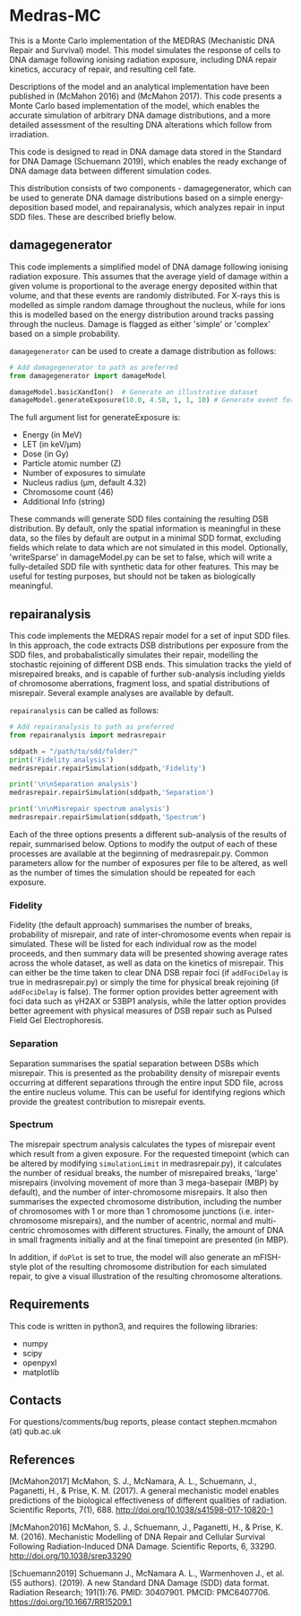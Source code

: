 
# Medras-MC

This is a Monte Carlo implementation of the MEDRAS (Mechanistic DNA Repair and Survival) model. This model simulates the response of cells to DNA damage following ionising radiation exposure, including DNA repair kinetics, accuracy of repair, and resulting cell fate. 

Descriptions of the model and an analytical implementation have been published in (McMahon 2016) and (McMahon 2017). This code presents a Monte Carlo based implementation of the model, which enables the accurate simulation of arbitrary DNA damage distributions, and a more detailed assessment of the resulting DNA alterations which follow from irradiation.

This code is designed to read in DNA damage data stored in the Standard for DNA Damage (Schuemann 2019), which enables the ready exchange of DNA damage data between different simulation codes. 

This distribution consists of two components - damagegenerator, which can be used to generate DNA damage distributions based on a simple energy-deposition based model, and repairanalysis, which analyzes repair in input SDD files. These are described briefly below.

## damagegenerator


This code implements a simplified model of DNA damage following ionising radiation exposure. This assumes that the average yield of damage within a given volume is proportional to the average energy deposited within that volume, and that these events are randomly distributed. For X-rays this is modelled as simple random damage throughout the nucleus, while for ions this is modelled based on the energy distribution around tracks passing through the nucleus. Damage is flagged as either 'simple' or 'complex' based on a simple probability.

`damagegenerator` can be used to create a damage distribution as follows:

```py
# Add damagegenerator to path as preferred
from damagegenerator import damageModel

damageModel.basicXandIon()  # Generate an illustrative dataset
damageModel.generateExposure(10.0, 4.58, 1, 1, 10) # Generate event for 10 MeV proton
```

The full argument list for generateExposure is:

- Energy (in MeV)
- LET (in keV/μm)
- Dose (in Gy)
- Particle atomic number (Z)
- Number of exposures to simulate
- Nucleus radius (μm, default 4.32)
- Chromosome count (46)
- Additional Info (string)

These commands will generate SDD files containing the resulting DSB distribution. By default, only the spatial information is meaningful in these data, so the files by default are output in a minimal SDD format, excluding fields which relate to data which are not simulated in this model. Optionally, 'writeSparse' in damageModel.py can be set to false, which will write a fully-detailed SDD file with synthetic data for other features. This may be useful for testing purposes, but should not be taken as biologically meaningful.

## repairanalysis

This code implements the MEDRAS repair model for a set of input SDD files. In this approach, the code extracts DSB distributions per exposure from the SDD files, and probabalistically simulates their repair, modelling the stochastic rejoining of different DSB ends. This simulation tracks the yield of misrepaired breaks, and is capable of further sub-analysis including yields of chromosome aberrations, fragment loss, and spatial distributions of misrepair. Several example analyses are available by default. 

`repairanalysis` can be called as follows:

```py
# Add repairanalysis to path as preferred
from repairanalysis import medrasrepair

sddpath = "/path/to/sdd/folder/"
print('Fidelity analysis')
medrasrepair.repairSimulation(sddpath,'Fidelity')

print('\n\nSeparation analysis')
medrasrepair.repairSimulation(sddpath,'Separation')

print('\n\nMisrepair spectrum analysis')
medrasrepair.repairSimulation(sddpath,'Spectrum')
```

Each of the three options presents a different sub-analysis of the results of repair, summarised below. Options to modify the output of each of these processes are available at the beginning of medrasrepair.py. Common parameters allow for the number of exposures per file to be altered, as well as the number of times the simulation should be repeated for each exposure. 

### Fidelity

Fidelity (the default approach) summarises the number of breaks, probability of misrepair, and rate of inter-chromosome events when repair is simulated. These will be listed for each individual row as the model proceeds, and then summary data will be presented showing average rates across the whole dataset, as well as data on the kinetics of misrepair. This can either be the time taken to clear DNA DSB repair foci (if `addFociDelay` is true in medrasrepair.py) or simply the time for physical break rejoining (if `addFociDelay` is false). The former option provides better agreement with foci data such as γH2AX or 53BP1 analysis, while the latter option provides better agreement with physical measures of DSB repair such as Pulsed Field Gel Electrophoresis. 

### Separation

Separation summarises the spatial separation between DSBs which misrepair. This is presented as the probability density of misrepair events occurring at different separations through the entire input SDD file, across the entire nucleus volume. This can be useful for identifying regions which provide the greatest contribution to misrepair events.

### Spectrum

The misrepair spectrum analysis calculates the types of misrepair event which result from a given exposure. For the requested timepoint (which can be altered by modifying `simulationLimit` in medrasrepair.py), it calculates the number of residual breaks, the number of misrepaired breaks, 'large' misrepairs (involving movement of more than 3 mega-basepair (MBP) by default), and the number of inter-chromosome misrepairs. It also then summarises the expected chromosome distribution, including the number of chromosomes with 1 or more than 1 chromosome junctions (i.e. inter-chromosome misrepairs), and the number of acentric, normal and multi-centric chromosomes with different structures. Finally, the amount of DNA in small fragments initially and at the final timepoint are presented (in MBP).

In addition, if `doPlot` is set to true, the model will also generate an mFISH-style plot of the resulting chromosome distribution for each simulated repair, to give a visual illustration of the resulting chromosome alterations.

## Requirements


This code is written in python3, and requires the following libraries:

- numpy
- scipy
- openpyxl
- matplotlib

## Contacts


For questions/comments/bug reports, please contact stephen.mcmahon (at) qub.ac.uk

## References

[McMahon2017]	McMahon, S. J., McNamara, A. L., Schuemann, J., Paganetti, H., & Prise, K. M. (2017). A general mechanistic model enables predictions of the biological effectiveness of different qualities of radiation. Scientific Reports, 7(1), 688. http://doi.org/10.1038/s41598-017-10820-1

[McMahon2016]	McMahon, S. J., Schuemann, J., Paganetti, H., & Prise, K. M. (2016). Mechanistic Modelling of DNA Repair and Cellular Survival Following Radiation-Induced DNA Damage. Scientific Reports, 6, 33290. http://doi.org/10.1038/srep33290

[Schuemann2019]	Schuemann J., McNamara A. L., Warmenhoven J., et al. (55 authors). (2019). A new Standard DNA Damage (SDD) data format. Radiation Research; 191(1):76. PMID: 30407901. PMCID: PMC6407706. https://doi.org/10.1667/RR15209.1
